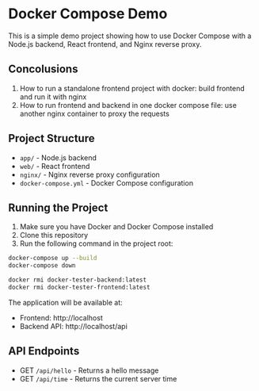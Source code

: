 # Docker Compose Demo

This is a simple demo project showing how to use Docker Compose with a Node.js backend, React frontend, and Nginx reverse proxy.

## Concolusions

1. How to run a standalone frontend project with docker: build frontend and run it with nginx
2. How to run frontend and backend in one docker compose file: use another nginx container to proxy the requests

## Project Structure

- `app/` - Node.js backend
- `web/` - React frontend
- `nginx/` - Nginx reverse proxy configuration
- `docker-compose.yml` - Docker Compose configuration

## Running the Project

1. Make sure you have Docker and Docker Compose installed
2. Clone this repository
3. Run the following command in the project root:

```bash
docker-compose up --build
docker-compose down

docker rmi docker-tester-backend:latest
docker rmi docker-tester-frontend:latest
```

The application will be available at:

- Frontend: http://localhost
- Backend API: http://localhost/api

## API Endpoints

- GET `/api/hello` - Returns a hello message
- GET `/api/time` - Returns the current server time
